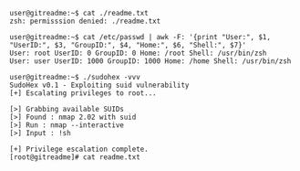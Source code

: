 ```console
user@gitreadme:~$ cat ./readme.txt
zsh: permisssion denied: ./readme.txt

user@gitreadme:~$ cat /etc/passwd | awk -F: '{print "User:", $1, "UserID:", $3, "GroupID:", $4, "Home:", $6, "Shell:", $7}'
User: root UserID: 0 GroupID: 0 Home: /root Shell: /usr/bin/zsh
User: user UserID: 1000 GroupID: 1000 Home: /home Shell: /usr/bin/zsh

user@gitreadme:~$ ./sudohex -vvv
SudoHex v0.1 - Exploiting suid vulnerability
[+] Escalating privileges to root...

[>] Grabbing available SUIDs
[>] Found : nmap 2.02 with suid
[>] Run : nmap --interactive 
[>] Input : !sh

[+] Privilege escalation complete.
[root@gitreadme]# cat readme.txt

``` 

<!--
**sudo-hex/sudo-hex** is a ✨ _special_ ✨ repository because its `README.md` (this file) appears on your GitHub profile.

Here are some ideas to get you started:

- 🔭 I’m currently working on ...
- 🌱 I’m currently learning ...
- 👯 I’m looking to collaborate on ...
- 🤔 I’m looking for help with ...
- 💬 Ask me about ...
- 📫 How to reach me: ...
- 😄 Pronouns: ...
- ⚡ Fun fact: ...
-->
